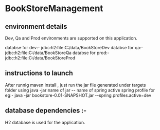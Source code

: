 # BookStoreManagement

## environment details
Dev, Qa  and Prod environments are supported on this application.

databse for dev:-  jdbc:h2:file:C:/data/BookStoreDev
databse for qa:-  jdbc:h2:file:C:/data/BookStoreQa
databse for prod:- jdbc:h2:file:C:/data/BookStoreProd


## instructions to launch

After runnig maven install , just run the jar file generated under targets folder using java -jar name of jar -- name of spring active spring profile 
for eg:- java -jar bookstore-0.01-SNAPSHOT.jar --spring.profiles.active=dev

## database dependencies :- 
H2 database is used for the application.

